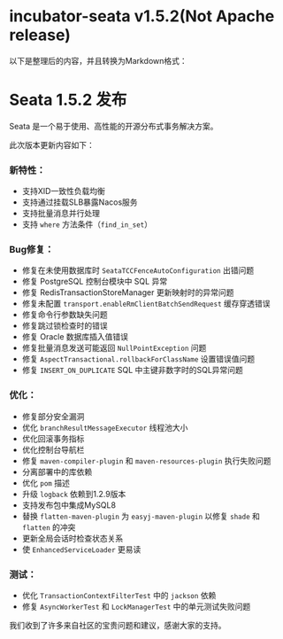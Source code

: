 # incubator-seata v1.5.2(Not Apache release)
以下是整理后的内容，并且转换为Markdown格式：

# Seata 1.5.2 发布

Seata 是一个易于使用、高性能的开源分布式事务解决方案。

此次版本更新内容如下：

### 新特性：
- 支持XID一致性负载均衡
- 支持通过挂载SLB暴露Nacos服务
- 支持批量消息并行处理
- 支持 `where` 方法条件（`find_in_set`）

### Bug修复：
- 修复在未使用数据库时 `SeataTCCFenceAutoConfiguration` 出错问题
- 修复 PostgreSQL 控制台模块中 SQL 异常
- 修复 RedisTransactionStoreManager 更新映射时的异常问题
- 修复未配置 `transport.enableRmClientBatchSendRequest` 缓存穿透错误
- 修复命令行参数缺失问题
- 修复跳过锁检查时的错误
- 修复 Oracle 数据库插入值错误
- 修复批量消息发送可能返回 `NullPointException` 问题
- 修复 `AspectTransactional.rollbackForClassName` 设置错误值问题
- 修复 `INSERT_ON_DUPLICATE` SQL 中主键非数字时的SQL异常问题

### 优化：
- 修复部分安全漏洞
- 优化 `branchResultMessageExecutor` 线程池大小
- 优化回滚事务指标
- 优化控制台导航栏
- 修复 `maven-compiler-plugin` 和 `maven-resources-plugin` 执行失败问题
- 分离部署中的库依赖
- 优化 `pom` 描述
- 升级 `logback` 依赖到1.2.9版本
- 支持发布包中集成MySQL8
- 替换 `flatten-maven-plugin` 为 `easyj-maven-plugin` 以修复 `shade` 和 `flatten` 的冲突
- 更新全局会话时检查状态关系
- 使 `EnhancedServiceLoader` 更易读

### 测试：
- 优化 `TransactionContextFilterTest` 中的 `jackson` 依赖
- 修复 `AsyncWorkerTest` 和 `LockManagerTest` 中的单元测试失败问题

我们收到了许多来自社区的宝贵问题和建议，感谢大家的支持。